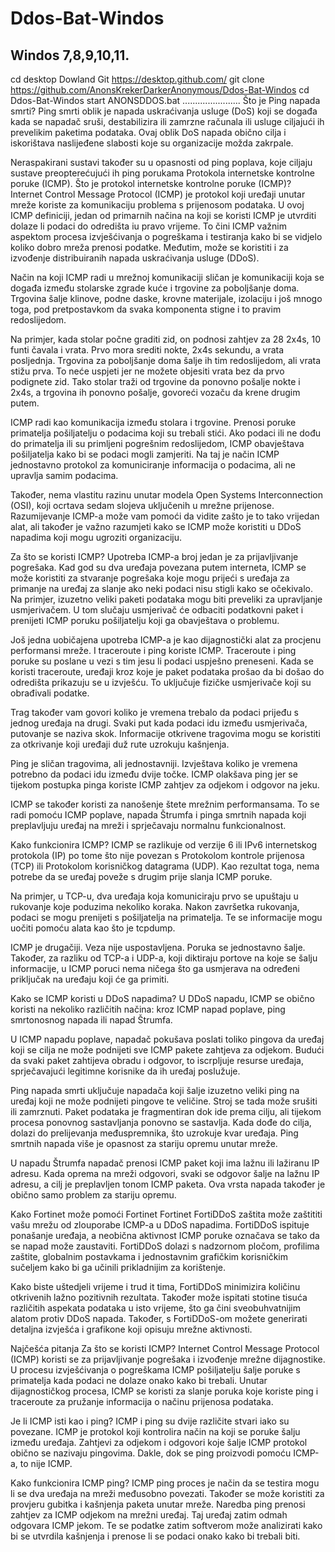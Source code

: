 # Ddos-Bat-Windos

Windos 7,8,9,10,11.
-------------------------
cd desktop 
Dowland Git https://desktop.github.com/
git clone https://github.com/AnonsKrekerDarkerAnonymous/Ddos-Bat-Windos
cd Ddos-Bat-Windos
start ANONSDDOS.bat
.......................
Što je Ping napada smrti?
Ping smrti oblik je napada uskraćivanja usluge (DoS) koji se događa kada se napadač sruši, destabilizira ili zamrzne računala ili usluge ciljajući ih prevelikim paketima podataka. Ovaj oblik DoS napada obično cilja i iskorištava naslijeđene slabosti koje su organizacije možda zakrpale.

Neraspakirani sustavi također su u opasnosti od ping poplava, koje ciljaju sustave preopterećujući ih ping porukama Protokola internetske kontrolne poruke (ICMP).
Što je protokol internetske kontrolne poruke (ICMP)?
Internet Control Message Protocol (ICMP) je protokol koji uređaji unutar mreže koriste za komunikaciju problema s prijenosom podataka. U ovoj ICMP definiciji, jedan od primarnih načina na koji se koristi ICMP je utvrditi dolaze li podaci do odredišta iu pravo vrijeme. To čini ICMP važnim aspektom procesa izvješćivanja o pogreškama i testiranja kako bi se vidjelo koliko dobro mreža prenosi podatke. Međutim, može se koristiti i za izvođenje distribuiranih napada uskraćivanja usluge (DDoS).

Način na koji ICMP radi u mrežnoj komunikaciji sličan je komunikaciji koja se događa između stolarske zgrade kuće i trgovine za poboljšanje doma. Trgovina šalje klinove, podne daske, krovne materijale, izolaciju i još mnogo toga, pod pretpostavkom da svaka komponenta stigne i to pravim redoslijedom.

Na primjer, kada stolar počne graditi zid, on podnosi zahtjev za 28 2x4s, 10 funti čavala i vrata. Prvo mora srediti nokte, 2x4s sekundu, a vrata posljednja. Trgovina za poboljšanje doma šalje ih tim redoslijedom, ali vrata stižu prva. To neće uspjeti jer ne možete objesiti vrata bez da prvo podignete zid. Tako stolar traži od trgovine da ponovno pošalje nokte i 2x4s, a trgovina ih ponovno pošalje, govoreći vozaču da krene drugim putem.

ICMP radi kao komunikacija između stolara i trgovine. Prenosi poruke primatelja pošiljatelju o podacima koji su trebali stići. Ako podaci ili ne dođu do primatelja ili su primljeni pogrešnim redoslijedom, ICMP obavještava pošiljatelja kako bi se podaci mogli zamjeriti. Na taj je način ICMP jednostavno protokol za komuniciranje informacija o podacima, ali ne upravlja samim podacima.

Također, nema vlastitu razinu unutar modela Open Systems Interconnection (OSI), koji ocrtava sedam slojeva uključenih u mrežne prijenose. Razumijevanje ICMP-a može vam pomoći da vidite zašto je to tako vrijedan alat, ali također je važno razumjeti kako se ICMP može koristiti u DDoS napadima koji mogu ugroziti organizaciju.

Za što se koristi ICMP?
Upotreba ICMP-a broj jedan je za prijavljivanje pogrešaka. Kad god su dva uređaja povezana putem interneta, ICMP se može koristiti za stvaranje pogrešaka koje mogu prijeći s uređaja za primanje na uređaj za slanje ako neki podaci nisu stigli kako se očekivalo. Na primjer, izuzetno veliki paketi podataka mogu biti preveliki za upravljanje usmjerivačem. U tom slučaju usmjerivač će odbaciti podatkovni paket i prenijeti ICMP poruku pošiljatelju koji ga obavještava o problemu.

Još jedna uobičajena upotreba ICMP-a je kao dijagnostički alat za procjenu performansi mreže. I traceroute i ping koriste ICMP. Traceroute i ping poruke su poslane u vezi s tim jesu li podaci uspješno preneseni. Kada se koristi traceroute, uređaji kroz koje je paket podataka prošao da bi došao do odredišta prikazuju se u izvješću. To uključuje fizičke usmjerivače koji su obrađivali podatke.

Trag također vam govori koliko je vremena trebalo da podaci prijeđu s jednog uređaja na drugi. Svaki put kada podaci idu između usmjerivača, putovanje se naziva skok. Informacije otkrivene tragovima mogu se koristiti za otkrivanje koji uređaji duž rute uzrokuju kašnjenja.

Ping je sličan tragovima, ali jednostavniji. Izvještava koliko je vremena potrebno da podaci idu između dvije točke. ICMP olakšava ping jer se tijekom postupka pinga koriste ICMP zahtjev za odjekom i odgovor na jeku.

ICMP se također koristi za nanošenje štete mrežnim performansama. To se radi pomoću ICMP poplave, napada Štrumfa i pinga smrtnih napada koji preplavljuju uređaj na mreži i sprječavaju normalnu funkcionalnost.

Kako funkcionira ICMP?
ICMP se razlikuje od verzije 6 ili IPv6 internetskog protokola (IP) po tome što nije povezan s Protokolom kontrole prijenosa (TCP) ili Protokolom korisničkog datagrama (UDP). Kao rezultat toga, nema potrebe da se uređaj poveže s drugim prije slanja ICMP poruke.

Na primjer, u TCP-u, dva uređaja koja komuniciraju prvo se upuštaju u rukovanje koje poduzima nekoliko koraka. Nakon završetka rukovanja, podaci se mogu prenijeti s pošiljatelja na primatelja. Te se informacije mogu uočiti pomoću alata kao što je tcpdump.

ICMP je drugačiji. Veza nije uspostavljena. Poruka se jednostavno šalje. Također, za razliku od TCP-a i UDP-a, koji diktiraju portove na koje se šalju informacije, u ICMP poruci nema ničega što ga usmjerava na određeni priključak na uređaju koji će ga primiti.

Kako se ICMP koristi u DDoS napadima?
U DDoS napadu, ICMP se obično koristi na nekoliko različitih načina: kroz ICMP napad poplave, ping smrtonosnog napada ili napad Štrumfa.

U ICMP napadu poplave, napadač pokušava poslati toliko pingova da uređaj koji se cilja ne može podnijeti sve ICMP pakete zahtjeva za odjekom. Budući da svaki paket zahtijeva obradu i odgovor, to iscrpljuje resurse uređaja, sprječavajući legitimne korisnike da ih uređaj poslužuje.

Ping napada smrti uključuje napadača koji šalje izuzetno veliki ping na uređaj koji ne može podnijeti pingove te veličine. Stroj se tada može srušiti ili zamrznuti. Paket podataka je fragmentiran dok ide prema cilju, ali tijekom procesa ponovnog sastavljanja ponovno se sastavlja. Kada dođe do cilja, dolazi do prelijevanja međuspremnika, što uzrokuje kvar uređaja. Ping smrtnih napada više je opasnost za stariju opremu unutar mreže.

U napadu Štrumfa napadač prenosi ICMP paket koji ima lažnu ili lažiranu IP adresu. Kada oprema na mreži odgovori, svaki se odgovor šalje na lažnu IP adresu, a cilj je preplavljen tonom ICMP paketa. Ova vrsta napada također je obično samo problem za stariju opremu.

Kako Fortinet može pomoći
Fortinet Fortinet FortiDDoS zaštita može zaštititi vašu mrežu od zlouporabe ICMP-a u DDoS napadima. FortiDDoS ispituje ponašanje uređaja, a neobična aktivnost ICMP poruke označava se tako da se napad može zaustaviti. FortiDDoS dolazi s nadzornom pločom, profilima zaštite, globalnim postavkama i jednostavnim grafičkim korisničkim sučeljem kako bi ga učinili prikladnijim za korištenje.

Kako biste uštedjeli vrijeme i trud it tima, FortiDDoS minimizira količinu otkrivenih lažno pozitivnih rezultata. Također može ispitati stotine tisuća različitih aspekata podataka u isto vrijeme, što ga čini sveobuhvatnijim alatom protiv DDoS napada. Također, s FortiDDoS-om možete generirati detaljna izvješća i grafikone koji opisuju mrežne aktivnosti.

Najčešća pitanja
Za što se koristi ICMP?
Internet Control Message Protocol (ICMP) koristi se za prijavljivanje pogrešaka i izvođenje mrežne dijagnostike. U procesu izvješćivanja o pogreškama ICMP pošiljatelju šalje poruke s primatelja kada podaci ne dolaze onako kako bi trebali. Unutar dijagnostičkog procesa, ICMP se koristi za slanje poruka koje koriste ping i traceroute za pružanje informacija o načinu prijenosa podataka.

Je li ICMP isti kao i ping?
ICMP i ping su dvije različite stvari iako su povezane. ICMP je protokol koji kontrolira način na koji se poruke šalju između uređaja. Zahtjevi za odjekom i odgovori koje šalje ICMP protokol obično se nazivaju pingovima. Dakle, dok se ping proizvodi pomoću ICMP-a, to nije ICMP.

Kako funkcionira ICMP ping?
ICMP ping proces je način da se testira mogu li se dva uređaja na mreži međusobno povezati. Također se može koristiti za provjeru gubitka i kašnjenja paketa unutar mreže. Naredba ping prenosi zahtjev za ICMP odjekom na mrežni uređaj. Taj uređaj zatim odmah odgovara ICMP jekom. Te se podatke zatim softverom može analizirati kako bi se utvrdila kašnjenja i prenose li se podaci onako kako bi trebali biti.

